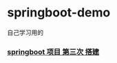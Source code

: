 # springboot-demo
自己学习用的
### [springboot 项目 第三次 搭建](https://github.com/lijiepersion/springboot-demo/blob/main/springboot-test/HELP.md)
